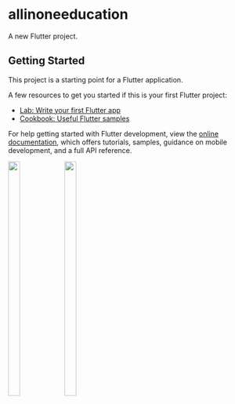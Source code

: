 # allinoneeducation

A new Flutter project.

## Getting Started

This project is a starting point for a Flutter application.

A few resources to get you started if this is your first Flutter project:

- [Lab: Write your first Flutter app](https://docs.flutter.dev/get-started/codelab)
- [Cookbook: Useful Flutter samples](https://docs.flutter.dev/cookbook)

For help getting started with Flutter development, view the
[online documentation](https://docs.flutter.dev/), which offers tutorials,
samples, guidance on mobile development, and a full API reference.
<p>
<img src="https://user-images.githubusercontent.com/114207841/229466632-4c85f498-2c9c-43fb-86ea-20bb1297a70d.jpg" width=22% height=35%>
<img src="https://user-images.githubusercontent.com/114207841/229466641-0d18b48b-ebd9-41c1-85a5-c5b657b7b1a9.jpg" width=22% height=35%>
</p>
